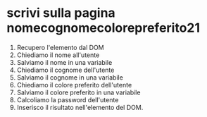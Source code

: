 # scrivi sulla pagina nomecognomecolorepreferito21

1. Recupero l'elemento dal DOM
2. Chiediamo il nome all'utente
3. Salviamo il nome in una variabile 
4. Chiediamo il cognome dell'utente
5. Salviamo il cognome in una variabile
6. Chiediamo il colore preferito dell'utente
7. Salviamo il colore preferito in una variabile
8. Calcoliamo la password dell'utente
9. Inserisco il risultato nell'elemento del DOM.
